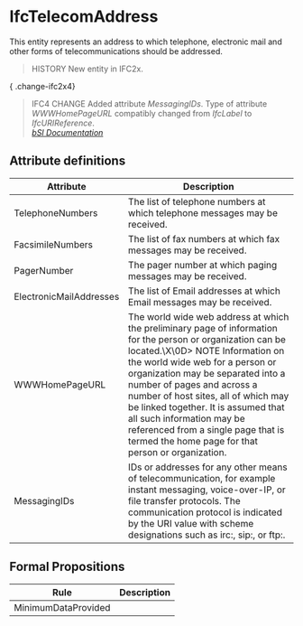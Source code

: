 IfcTelecomAddress
=================
This entity represents an address to which telephone, electronic mail and
other forms of telecommunications should be addressed.  
  
> HISTORY  New entity in IFC2x.  
  
{ .change-ifc2x4}  
> IFC4 CHANGE  Added attribute _MessagingIDs_. Type of attribute
> _WWWHomePageURL_ compatibly changed from _IfcLabel_ to _IfcURIReference_.  
[ _bSI
Documentation_](https://standards.buildingsmart.org/IFC/DEV/IFC4_2/FINAL/HTML/schema/ifcactorresource/lexical/ifctelecomaddress.htm)


Attribute definitions
---------------------
| Attribute               | Description                                                                                                                                                                                                                                                                                                                                                                                                                                                  |
|-------------------------|--------------------------------------------------------------------------------------------------------------------------------------------------------------------------------------------------------------------------------------------------------------------------------------------------------------------------------------------------------------------------------------------------------------------------------------------------------------|
| TelephoneNumbers        | The list of telephone numbers at which telephone messages may be received.                                                                                                                                                                                                                                                                                                                                                                                   |
| FacsimileNumbers        | The list of fax numbers at which fax messages may be received.                                                                                                                                                                                                                                                                                                                                                                                               |
| PagerNumber             | The pager number at which paging messages may be received.                                                                                                                                                                                                                                                                                                                                                                                                   |
| ElectronicMailAddresses | The list of Email addresses at which Email messages may be received.                                                                                                                                                                                                                                                                                                                                                                                         |
| WWWHomePageURL          | The world wide web address at which the preliminary page of information for the person or organization can be located.\X\0D> NOTE  Information on the world wide web for a person or organization may be separated into a number of pages and across a number of host sites, all of which may be linked together. It is assumed that all such information may be referenced from a single page that is termed the home page for that person or organization. |
| MessagingIDs            | IDs or addresses for any other means of telecommunication, for example instant messaging, voice-over-IP, or file transfer protocols. The communication protocol is indicated by the URI value with scheme designations such as irc:, sip:, or ftp:.                                                                                                                                                                                                          |

Formal Propositions
-------------------
| Rule                | Description   |
|---------------------|---------------|
| MinimumDataProvided |               |

